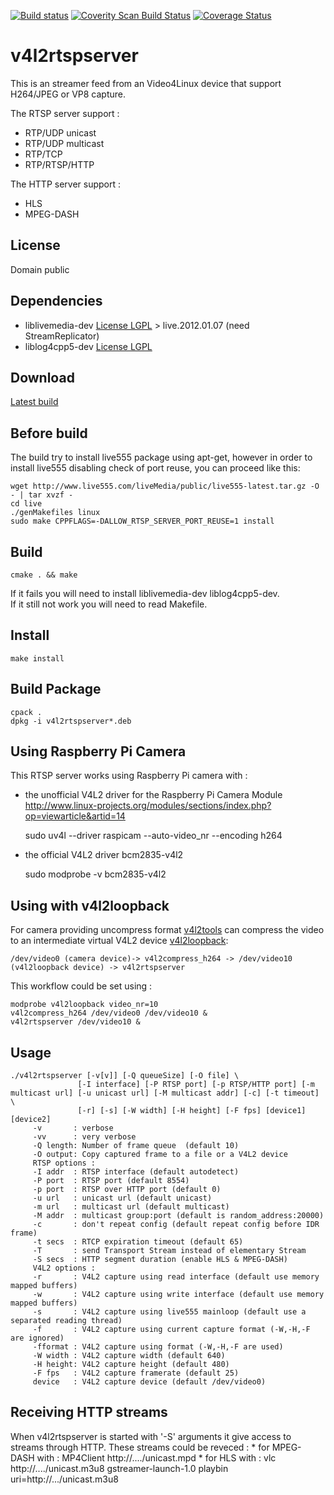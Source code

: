 [![Build status](https://travis-ci.org/mpromonet/v4l2rtspserver.png)](https://travis-ci.org/mpromonet/v4l2rtspserver)
[![Coverity Scan Build Status](https://scan.coverity.com/projects/4644/badge.svg)](https://scan.coverity.com/projects/4644)
[![Coverage Status](https://coveralls.io/repos/github/mpromonet/v4l2rtspserver/badge.svg?branch=master)](https://coveralls.io/github/mpromonet/v4l2rtspserver?branch=master)


v4l2rtspserver
====================

This is an streamer feed from an Video4Linux device that support H264/JPEG or VP8 capture.

The RTSP server support :
- RTP/UDP unicast
- RTP/UDP multicast
- RTP/TCP
- RTP/RTSP/HTTP

The HTTP server support :
- HLS
- MPEG-DASH

License
------------
Domain public 

Dependencies
------------
 - liblivemedia-dev [License LGPL](http://www.live555.com/liveMedia/) > live.2012.01.07 (need StreamReplicator)
 - liblog4cpp5-dev  [License LGPL](http://log4cpp.sourceforge.net/#license)

Download
--------
[Latest build](https://github.com/mpromonet/h264_v4l2_rtspserver/releases/latest/) 
 
Before build
------- 
The build try to install live555 package using apt-get, however in order to install live555 disabling check of port reuse, you can proceed like this:

	wget http://www.live555.com/liveMedia/public/live555-latest.tar.gz -O - | tar xvzf -
	cd live
	./genMakefiles linux
	sudo make CPPFLAGS=-DALLOW_RTSP_SERVER_PORT_REUSE=1 install

Build
------- 
	cmake . && make

If it fails you will need to install liblivemedia-dev liblog4cpp5-dev.  
If it still not work you will need to read Makefile.  

Install
--------- 
	make install

Build Package
-------------
	cpack .
	dpkg -i v4l2rtspserver*.deb

Using Raspberry Pi Camera
------------------------- 
This RTSP server works using Raspberry Pi camera with :
- the unofficial V4L2 driver for the Raspberry Pi Camera Module http://www.linux-projects.org/modules/sections/index.php?op=viewarticle&artid=14

	sudo uv4l --driver raspicam --auto-video_nr --encoding h264
- the official V4L2 driver bcm2835-v4l2

	sudo modprobe -v bcm2835-v4l2

Using with v4l2loopback
----------------------- 
For camera providing uncompress format [v4l2tools](https://github.com/mpromonet/v4l2tools) can compress the video to an intermediate virtual V4L2 device [v4l2loopback](https://github.com/umlaeute/v4l2loopback):

	/dev/video0 (camera device)-> v4l2compress_h264 -> /dev/video10 (v4l2loopback device) -> v4l2rtspserver

This workflow could be set using :

	modprobe v4l2loopback video_nr=10
	v4l2compress_h264 /dev/video0 /dev/video10 &
	v4l2rtspserver /dev/video10 &

Usage
-----
	./v4l2rtspserver [-v[v]] [-Q queueSize] [-O file] \
			       [-I interface] [-P RTSP port] [-p RTSP/HTTP port] [-m multicast url] [-u unicast url] [-M multicast addr] [-c] [-t timeout] \
			       [-r] [-s] [-W width] [-H height] [-F fps] [device1] [device2]
		 -v       : verbose
		 -vv      : very verbose
		 -Q length: Number of frame queue  (default 10)
		 -O output: Copy captured frame to a file or a V4L2 device
		 RTSP options :
		 -I addr  : RTSP interface (default autodetect)
		 -P port  : RTSP port (default 8554)
		 -p port  : RTSP over HTTP port (default 0)
		 -u url   : unicast url (default unicast)
		 -m url   : multicast url (default multicast)
		 -M addr  : multicast group:port (default is random_address:20000)
		 -c       : don't repeat config (default repeat config before IDR frame)
		 -t secs  : RTCP expiration timeout (default 65)
		 -T       : send Transport Stream instead of elementary Stream
		 -S secs  : HTTP segment duration (enable HLS & MPEG-DASH)
		 V4L2 options :
		 -r       : V4L2 capture using read interface (default use memory mapped buffers)
		 -w       : V4L2 capture using write interface (default use memory mapped buffers)
		 -s       : V4L2 capture using live555 mainloop (default use a separated reading thread)
		 -f       : V4L2 capture using current capture format (-W,-H,-F are ignored)
		 -fformat : V4L2 capture using format (-W,-H,-F are used)
		 -W width : V4L2 capture width (default 640)
		 -H height: V4L2 capture height (default 480)
		 -F fps   : V4L2 capture framerate (default 25)
		 device   : V4L2 capture device (default /dev/video0)

Receiving HTTP streams
-----------------------
When v4l2rtspserver is started with '-S' arguments it give access to streams through HTTP. These streams could be reveced :
	* for MPEG-DASH with :
           MP4Client http://..../unicast.mpd
	* for HLS with :
           vlc http://..../unicast.m3u8
           gstreamer-launch-1.0 playbin uri=http://.../unicast.m3u8

